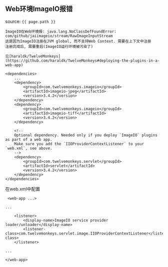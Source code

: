 ## Web环境ImageIO报错
source: `{{ page.path }}`

	ImageIO在Web环境报: java.lang.NoClassDefFoundError: com/github/jaiimageio/stream/RawImageInputStream
	这是因为ImageIO注册在JVM global, 而不支持Web Context. 需要在上下文中注册
	注册完成后, 需要重启(ImageIO运行环境被污染了)

	见[haraldk/TwelveMonkeys](https://github.com/haraldk/TwelveMonkeys#deploying-the-plugins-in-a-web-app)

	<dependencies>
        ...
        <dependency>
            <groupId>com.twelvemonkeys.imageio</groupId>
            <artifactId>imageio-jpeg</artifactId>
            <version>3.4.2</version>
        </dependency>
        <dependency>
            <groupId>com.twelvemonkeys.imageio</groupId>
            <artifactId>imageio-tiff</artifactId>
            <version>3.4.2</version>
        </dependency>

        <!--
        Optional dependency. Needed only if you deploy `ImageIO` plugins as part of a web app.
        Make sure you add the `IIOProviderContextListener` to your `web.xml`, see above.
        -->
        <dependency>
            <groupId>com.twelvemonkeys.servlet</groupId>
            <artifactId>servlet</artifactId>
            <version>3.4.2</version>
        </dependency>
    </dependencies>

在web.xml中配置

	 <web-app ...>

    ...

        <listener>
            <display-name>ImageIO service provider loader/unloader</display-name>
            <listener-class>com.twelvemonkeys.servlet.image.IIOProviderContextListener</listener-class>
        </listener>

    ...

    </web-app>
